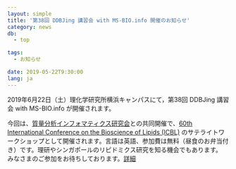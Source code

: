 ```yaml
---
layout: simple
title: '第38回 DDBJing 講習会 with MS-BIO.info 開催のお知らせ'
category: news
db:
  - top

tags:
  - お知らせ

date: 2019-05-22T9:30:00
lang: ja
---
```


<p>2019年6月22日（土）理化学研究所横浜キャンパスにて，第38回 DDBJing 講習会 with MS-BIO.info が開催されます。</p>

<p>今回は、<a href="http://ms-bio.info/">質量分析インフォマティクス研究会</a>との共同開催で、<a href="http://60th-icbl.tokyo/">60th International Conference on the Bioscience of Lipids (ICBL)</a> のサテライトワークショップとして開催されます。言語は英語、参加費は無料（昼食のお弁当付き）です。理研やシンガポールのリピドミクス研究を知る機会でもあります。<br>みなさまのご参加をお待ちしております。<a href="/training/ddbjing38.html">詳細</a></p>
